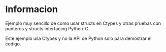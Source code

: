 Informacion
===========

Ejemplo muy sencillo de como usar structs en Ctypes y otras pruebas con punteros
y structs interfacing Python-C.

Este ejemplo usa Ctypes y no la API de Python solo para demostrar el codigo.

